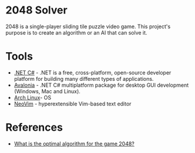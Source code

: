 # 2048 Solver
2048 is a single-player sliding tile puzzle video game.
This project's purpose is to create an algorithm or an AI that can solve it.

# Tools
- [.NET C#](https://dotnet.microsoft.com/) - .NET is a free, cross-platform, open-source developer platform for building many different types of applications.
- [Avalonia](http://avaloniaui.net/) - .NET C# multiplatform package for desktop GUI development (Windows, Mac and Linux).
- [Arch Linux](https://archlinux.org/)- OS
- [NeoVim](https://neovim.io/) - hyperextensible Vim-based text editor

# References
- [What is the optimal algorithm for the game 2048?](http://stackoverflow.com/a/23853848/632039)
